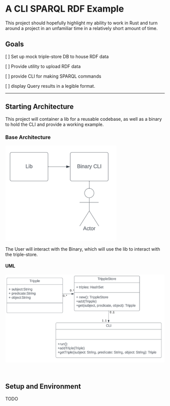 # A CLI SPARQL RDF Example
This project should hopefully highlight my ability to work in Rust 
and turn around a project in an unfamiliar time in a relatively short amount of time.

## Goals
 [ ] Set up mock triple-store DB to house RDF data
 
 [ ] Provide utility to upload RDF data
 
 [ ] provide CLI for making SPARQL commands
 
 [ ] display Query results in a legible format.

---

## Starting Architecture
This project will container a lib for a reusable codebase, 
as well as a binary to hold the CLI and provide a working example.

### Base Architecture
![img.png](md_files/img.png)

The User will interact with the Binary, which will use the lib to interact with the triple-store.


#### UML
![img_1.png](md_files/img_1.png)

<br>

## Setup and Environment
TODO
